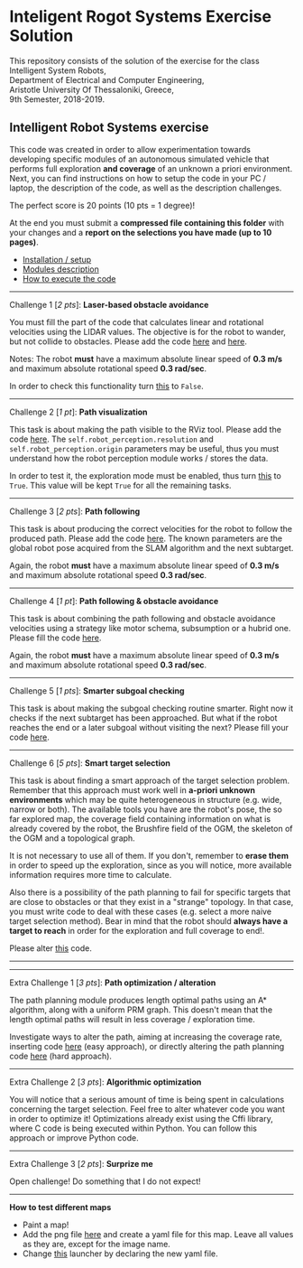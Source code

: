 # Inteligent Rogot Systems Exercise Solution
This repository consists of the solution of the exercise for the class Intelligent System Robots,\
Department of Electrical and Computer Engineering,\
Aristotle University Of Thessaloniki, Greece,\
9th Semester, 2018-2019.

## Intelligent Robot Systems exercise

This code was created in order to allow experimentation towards developing specific modules of an autonomous simulated vehicle that performs full exploration **and coverage** of an unknown a priori environment. Next, you can find instructions on how to setup the code in your PC / laptop, the description of the code, as well as the description challenges.

The perfect score is 20 points (10 pts = 1 degree)!

At the end you must submit a **compressed file containing this folder** with your changes and a **report on the selections you have made (up to 10 pages)**.

- [Installation / setup](https://github.com/etsardou/intelligent_robot_systems_2016/blob/master/documentation/setup.md)
- [Modules description](https://github.com/etsardou/intelligent_robot_systems_2016/blob/master/documentation/structure.md)
- [How to execute the code](https://github.com/etsardou/intelligent_robot_systems_2016/blob/master/documentation/launch_code.md)

---

Challenge 1 [*2 pts*]: **Laser-based obstacle avoidance**

You must fill the part of the code that calculates linear and rotational velocities using the LIDAR values. The objective is for the robot to wander, but not collide to obstacles. Please add the code [here](https://github.com/etsardou/intelligent_robot_systems_2016/blob/master/art_autonomous_exploration/src/speeds_assignment.py#L75) and [here](https://github.com/etsardou/intelligent_robot_systems_2016/blob/master/art_autonomous_exploration/src/speeds_assignment.py#L117).

Notes: The robot **must** have a maximum absolute linear speed of **0.3 m/s** and maximum absolute rotational speed **0.3 rad/sec**. 

In order to check this functionality turn [this](https://github.com/etsardou/intelligent_robot_systems_2016/blob/master/art_autonomous_exploration/config/autonomous_expl.yaml#L9) to ```False```.

---

Challenge 2 [*1 pt*]: **Path visualization**

This task is about making the path visible to the RViz tool. Please add the code [here](https://github.com/etsardou/intelligent_robot_systems_2016/blob/master/art_autonomous_exploration/src/navigation.py#L233). The ```self.robot_perception.resolution``` and ```self.robot_perception.origin``` parameters may be useful, thus you must understand how the robot perception module works / stores the data.

In order to test it, the exploration mode must be enabled, thus turn [this](https://github.com/etsardou/intelligent_robot_systems_2016/blob/master/art_autonomous_exploration/config/autonomous_expl.yaml#L9) to ```True```. This value will be kept ```True``` for all the remaining tasks.

---

Challenge 3 [*2 pts*]: **Path following**

This task is about producing the correct velocities for the robot to follow the produced path. Please add the code [here](https://github.com/etsardou/intelligent_robot_systems_2016/blob/master/art_autonomous_exploration/src/navigation.py#L282). The known parameters are the global robot pose acquired from the SLAM algorithm and the next subtarget.

Again, the robot **must** have a maximum absolute linear speed of **0.3 m/s** and maximum absolute rotational speed **0.3 rad/sec**.

---

Challenge 4 [*1 pt*]: **Path following & obstacle avoidance**

This task is about combining the path following and obstacle avoidance velocities using a strategy like motor schema, subsumption or a hubrid one. Please fill the code [here](https://github.com/etsardou/intelligent_robot_systems_2016/blob/master/art_autonomous_exploration/src/speeds_assignment.py#L111).

Again, the robot **must** have a maximum absolute linear speed of **0.3 m/s** and maximum absolute rotational speed **0.3 rad/sec**.

---

Challenge 5 [*1 pts*]: **Smarter subgoal checking**

This task is about making the subgoal checking routine smarter. Right now it checks if the next subtarget has been approached. But what if the robot reaches the end or a later subgoal without visiting the next? Please fill your code [here](https://github.com/etsardou/intelligent_robot_systems_2016/blob/master/art_autonomous_exploration/src/navigation.py#L102).

---

Challenge 6 [*5 pts*]: **Smart target selection**

This task is about finding a smart approach of the target selection problem. Remember that this approach must work well in **a-priori unknown environments** which may be quite heterogeneous in structure (e.g. wide, narrow or both). The available tools you have are the robot's pose, the so far explored map, the coverage field containing information on what is already covered by the robot, the Brushfire field of the OGM, the skeleton of the OGM and a topological graph.

It is not necessary to use all of them. If you don't, remember to **erase them** in order to speed up the exploration, since as you will notice, more available information requires more time to calculate. 

Also there is a possibility of the path planning to fail for specific targets that are close to obstacles or that they exist in a "strange" topology. In that case, you must write code to deal with these cases (e.g. select a more naive target selection method). Bear in mind that the robot should **always have a target to reach** in order for the exploration and full coverage to end!.

Please alter [this](https://github.com/etsardou/intelligent_robot_systems_2016/blob/master/art_autonomous_exploration/src/target_selection.py#L39) code.

---

---

Extra Challenge 1 [*3 pts*]: **Path optimization / alteration**

The path planning module produces length optimal paths using an A* algorithm, along with a uniform PRM graph. This doesn't mean that the length optimal paths will result in less coverage / exploration time.

Investigate ways to alter the path, aiming at increasing the coverage rate, inserting code [here](https://github.com/etsardou/intelligent_robot_systems_2016/blob/master/art_autonomous_exploration/src/navigation.py#L214) (easy approach), or directly altering the path planning code [here](https://github.com/etsardou/intelligent_robot_systems_2016/tree/master/art_ogmpp) (hard approach).

---

Extra Challenge 2 [*3 pts*]: **Algorithmic optimization**

You will notice that a serious amount of time is being spent in calculations concerning the target selection. Feel free to alter whatever code you want in order to optimize it! Optimizations already exist using the Cffi library, where C code is being executed within Python. You can follow this approach or improve Python code.

---

Extra Challenge 3 [*2 pts*]: **Surprize me**

Open challenge! Do something that I do not expect!

---

**How to test different maps**

- Paint a map!
- Add the png file [here](https://github.com/stdr-simulator-ros-pkg/stdr_simulator/tree/autonomous_systems/stdr_resources/maps) and create a yaml file for this map. Leave all values as they are, except for the image name.
- Change [this](https://github.com/stdr-simulator-ros-pkg/stdr_simulator/blob/autonomous_systems/stdr_launchers/launch/server_with_map_and_gui_plus_robot.launch) launcher by declaring the new yaml file.
